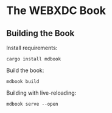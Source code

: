 # The WEBXDC Book

## Building the Book

Install requirements:
```
cargo install mdbook
```

Build the book:
```
mdbook build
```

Building with live-reloading:
```
mdbook serve --open
```